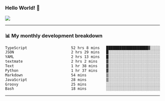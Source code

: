 ### Hello World! 👋

<a>
  <img align="center" src="https://github-readme-stats.vercel.app/api?username=megatunger&count_private=true&include_all_commits=true&bg_color=30,56CCF2,2F80ED&title_color=fff&text_color=fff" />
</a>

------
### 📊 My monthly development breakdown

<!--START_SECTION:waka-->

```txt
TypeScript                    52 hrs 8 mins   ███████████████████▓░░░░░   79.30 %
JSON                          2 hrs 29 mins   █░░░░░░░░░░░░░░░░░░░░░░░░   03.78 %
YAML                          2 hrs 13 mins   █░░░░░░░░░░░░░░░░░░░░░░░░   03.40 %
textmate                      2 hrs 2 mins    ▓░░░░░░░░░░░░░░░░░░░░░░░░   03.10 %
Text                          1 hr 38 mins    ▓░░░░░░░░░░░░░░░░░░░░░░░░   02.49 %
Python                        1 hr 37 mins    ▓░░░░░░░░░░░░░░░░░░░░░░░░   02.48 %
Markdown                      54 mins         ▒░░░░░░░░░░░░░░░░░░░░░░░░   01.38 %
JavaScript                    28 mins         ▒░░░░░░░░░░░░░░░░░░░░░░░░   00.71 %
Groovy                        25 mins         ░░░░░░░░░░░░░░░░░░░░░░░░░   00.64 %
Bash                          18 mins         ░░░░░░░░░░░░░░░░░░░░░░░░░   00.46 %
```

<!--END_SECTION:waka-->

------
